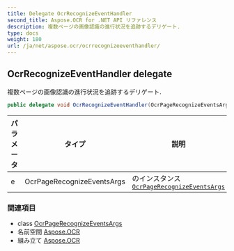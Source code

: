 ```yaml
---
title: Delegate OcrRecognizeEventHandler
second_title: Aspose.OCR for .NET API リファレンス
description: 複数ページの画像認識の進行状況を追跡するデリゲート.
type: docs
weight: 180
url: /ja/net/aspose.ocr/ocrrecognizeeventhandler/
---
```

## OcrRecognizeEventHandler delegate

複数ページの画像認識の進行状況を追跡するデリゲート.

```csharp
public delegate void OcrRecognizeEventHandler(OcrPageRecognizeEventsArgs e);
```

| パラメータ | タイプ | 説明 |
| --- | --- | --- |
| e | OcrPageRecognizeEventsArgs | のインスタンス[`OcrPageRecognizeEventsArgs`](../../aspose.ocr.models.events/ocrpagerecognizeeventsargs/) |

### 関連項目

* class [OcrPageRecognizeEventsArgs](../../aspose.ocr.models.events/ocrpagerecognizeeventsargs/)
* 名前空間 [Aspose.OCR](../../aspose.ocr/)
* 組み立て [Aspose.OCR](../../)


